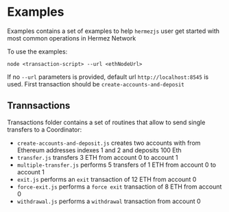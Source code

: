
# Examples
Examples contains a set of examples to help `hermezjs` user get started with most common operations in Hermez Network

To use the examples:
```
node <transaction-script> --url <ethNodeUrl>
```
If no `--url` parameters is provided, default url `http://localhost:8545` is used.
First transaction should be `create-accounts-and-deposit`

## Trannsactions
Transactions folder contains a set of routines that allow to send single transfers to a Coordinator:
- `create-accounts-and-deposit.js` creates two accounts with from Ethereum addresses indexes 1 and 2 and deposits 100 Eth
- `transfer.js` transfers 3 ETH from account 0 to account 1
- `multiple-transfer.js` performs 5 transfers of 1 ETH from account 0 to account 1
- `exit.js` performs an `exit` transaction of 12 ETH from account 0 
- `force-exit.js` performs a `force exit` transaction of 8 ETH from account 0 
- `withdrawal.js` performs a `withdrawal` transaction from account 0 

